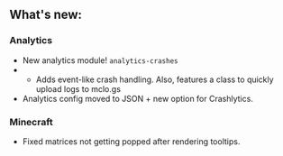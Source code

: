 ## What's new:

### Analytics

* New analytics module! `analytics-crashes`
* * Adds event-like crash handling. Also, features a class to quickly upload logs to mclo.gs
* Analytics config moved to JSON + new option for Crashlytics.

### Minecraft

* Fixed matrices not getting popped after rendering tooltips.